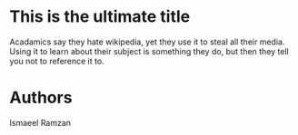 # This is the ultimate title

Acadamics say they hate wikipedia, 
yet they use it to steal all their media.
Using it to learn about their subject is something they do,
but then they tell you not to reference it to.

# Authors

Ismaeel Ramzan